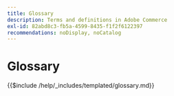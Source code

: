 ```yaml
---
title: Glossary
description: Terms and definitions in Adobe Commerce
exl-id: 82abd8c3-fb5a-4599-8435-f1f2f6122397
recommendations: noDisplay, noCatalog
---
```


# Glossary

{{$include /help/_includes/templated/glossary.md}}
